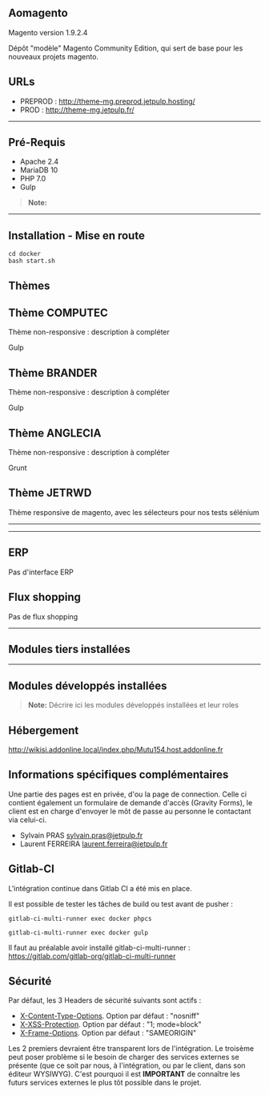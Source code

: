 Aomagento
-------------

Magento version 1.9.2.4

Dépôt "modèle" Magento Community Edition, qui sert de base pour les nouveaux projets magento.

URLs
-------------

* PREPROD : http://theme-mg.preprod.jetpulp.hosting/
* PROD : http://theme-mg.jetpulp.fr/

----------

Pré-Requis
-------------

- Apache 2.4
- MariaDB 10
- PHP 7.0
- Gulp

> **Note:**

----------

<i class="fa fa-cog"></i>Installation - Mise en route
-------------

```
cd docker
bash start.sh
```

<i class="fa fa-picture"></i>Thèmes
-------------


Thème COMPUTEC
-------------

Thème non-responsive : description à compléter

Gulp

Thème BRANDER
-------------

Thème non-responsive : description à compléter

Gulp


Thème ANGLECIA
-------------

Thème non-responsive : description à compléter

Grunt

Thème JETRWD
-------------

Thème responsive de magento, avec les sélecteurs pour nos tests sélénium

----------

----------

<i class="fa fa-exchange"></i>ERP
-------------

Pas d'interface ERP



<i class="fa fa-exchange"></i>Flux shopping
-------------

Pas de flux shopping

----------

<i class="fa fa-cog"></i>Modules tiers installées
-------------


----------

<i class="fa fa-cog"></i>Modules développés installées
-------------

> **Note:**
> Décrire ici  les modules développés installées et leur roles

<i class="fa fa-server"></i>Hébergement
-------------

http://wikisi.addonline.local/index.php/Mutu154.host.addonline.fr

<i class="fa fa-help"></i>Informations spécifiques complémentaires
--------------

Une partie des pages est en privée, d'ou la page de connection. Celle ci contient également un formulaire de demande
d'accès (Gravity Forms), le client est en charge d'envoyer le môt de passe au personne le contactant via celui-ci.

* Sylvain PRAS sylvain.pras@jetpulp.fr
* Laurent FERREIRA laurent.ferreira@jetpulp.fr

Gitlab-CI
----------
L'intégration continue dans Gitlab CI a été mis en place.

Il est possible de tester les tâches de build ou test avant de pusher :

`gitlab-ci-multi-runner exec docker phpcs`

`gitlab-ci-multi-runner exec docker gulp`

Il faut au préalable avoir installé gitlab-ci-multi-runner  : https://gitlab.com/gitlab-org/gitlab-ci-multi-runner

<i class="fa fa-server"></i>Sécurité
-------------

Par défaut, les 3 Headers de sécurité suivants sont actifs :
- [X-Content-Type-Options](http://wikisi.addonline.local/index.php/X-Content-Type-Options). Option par défaut : "nosniff"
- [X-XSS-Protection](http://wikisi.addonline.local/index.php/X-XSS-Protection). Option par défaut : "1; mode=block"
- [X-Frame-Options](http://wikisi.addonline.local/index.php/X-Frame-Options). Option par défaut : "SAMEORIGIN"

Les 2 premiers devraient être transparent lors de l'intégration. Le troisème peut poser problème si le besoin de charger des services externes se présente (que ce soit par nous, à l'intégration, ou par le client, dans son éditeur WYSIWYG). C'est pourquoi il est **IMPORTANT** de connaître les futurs services externes le plus tôt possible dans le projet.
